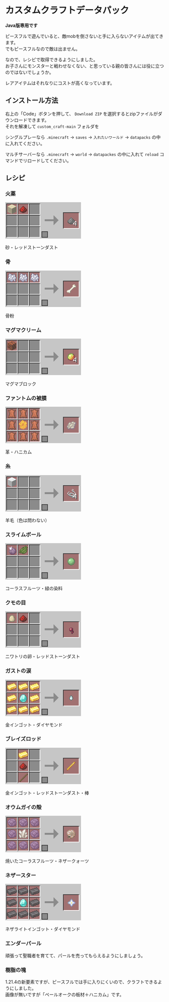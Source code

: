 # カスタムクラフトデータパック

**Java版専用です**

ピースフルで遊んでいると、敵mobを倒さないと手に入らないアイテムが出てきます。  
でもピースフルなので敵は出ません。

なので、レシピで取得できるようにしました。  
お子さんにモンスターと戦わせなくない、と思っている親の皆さんには役に立つのではないでしょうか。

レアアイテムはそれなりにコストが高くなっています。

## インストール方法

右上の「Code」ボタンを押して、 `Download ZIP` を選択するとzipファイルがダウンロードできます。  
それを解凍して `custom_craft-main` フォルダを

シングルプレーなら `.minecraft` → `saves` → `入れたいワールド` → `datapacks` の中に入れてください。

マルチサーバーなら `.minecraft` → `world` → `datapackes` の中に入れて `reload` コマンドでリロードしてください。

## レシピ

### 火薬

![](img/20240917203553271.png)

砂・レッドストーンダスト

### 骨

![](img/20240917203636754.png)

骨粉

### マグマクリーム

![](img/20240917203645969.png)

マグマブロック

### ファントムの被膜

![](img/20240917203706303.png)

革・ハニカム

### 糸

![](img/20240917203749849.png)

羊毛（色は問わない）

### スライムボール

![](img/20240917203805441.png)

コーラスフルーツ・緑の染料

### クモの目

![](img/20240917203825160.png)

ニワトリの卵・レッドストーンダスト

### ガストの涙

![](img/20240917203717962.png)

金インゴット・ダイヤモンド

### ブレイズロッド

![](img/20240917203814576.png)

金インゴット・レッドストーンダスト・棒

### オウムガイの殻

![](img/20240917203610488.png)

焼いたコーラスフルーツ・ネザークォーツ

### ネザースター

![](img/20240918003603858.png)

ネザライトインゴット・ダイヤモンド

### エンダーパール

頑張って聖職者を育てて、パールを売ってもらえるようにしましょう。

### 樹脂の塊

1.21.4の新要素ですが、ピースフルでは手に入りにくいので、クラフトできるようにしました。  
画像が無いですが「ペールオークの板材＋ハニカム」です。
